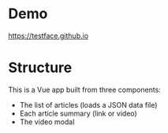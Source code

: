 # Demo

https://testface.github.io

# Structure

This is a Vue app built from three components:
* The list of articles (loads a JSON data file)
* Each article summary (link or video)
* The video modal

